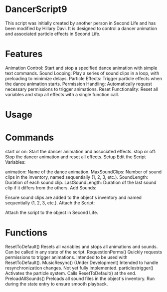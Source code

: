 <h1>DancerScript9</h1>
This script was initially created by another person in Second Life and has been modified by Hillary Davi. It is designed to control a dancer animation and associated particle effects in Second Life.

<h1>Features</h1>
Animation Control: Start and stop a specified dance animation with simple text commands.
Sound Looping: Play a series of sound clips in a loop, with preloading to minimize delays.
Particle Effects: Trigger particle effects when the dance animation starts.
Permission Handling: Automatically request necessary permissions to trigger animations.
Reset Functionality: Reset all variables and stop all effects with a single function call.
<h1>Usage</h1>

<h1>Commands</h1>
start or on: Start the dancer animation and associated effects.
stop or off: Stop the dancer animation and reset all effects.
Setup
Edit the Script Variables:

animation: Name of the dance animation.
MaxSoundClips: Number of sound clips in the inventory, named sequentially (1, 2, 3, etc.).
SoundLength: Duration of each sound clip.
LastSoundLength: Duration of the last sound clip if it differs from the others.
Add Sounds:

Ensure sound clips are added to the object's inventory and named sequentially (1, 2, 3, etc.).
Attach the Script:

Attach the script to the object in Second Life.

<h1>Functions</h1>
ResetToDefault()
Resets all variables and stops all animations and sounds. Can be called in any state of the script.
RequestionPerms()
Quickly requests permissions to trigger animations. Intended to be used with ResetToDefault().
MusicResync() (Under Development)
Intended to handle resynchronization changes. Not yet fully implemented.
particlestrigger()
Activates the particle system. Calls ResetToDefault() at the end.
PreloadAllSounds()
Preloads all sound files in the object's inventory. Run during the state entry to ensure smooth playback.
